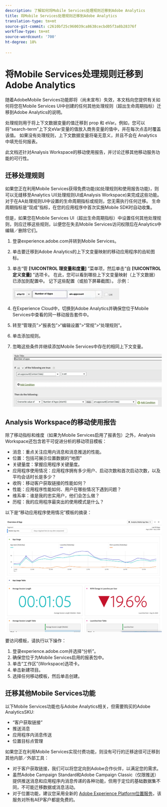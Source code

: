 ```yaml
---
description: 了解如何将Mobile Services处理规则迁移到Adobe Analytics
title: 将Mobile Services处理规则迁移到Adobe Analytics
translation-type: tm+mt
source-git-commit: c2610bf25c960039ca8638cecbd05f3a8b28376f
workflow-type: tm+mt
source-wordcount: '700'
ht-degree: 18%

---
```



# 将Mobile Services处理规则迁移到Adobe Analytics

随着AdobeMobile Services功能即将（尚未宣布）失效，本文档向您提供有关如何将您在Mobile Services UI中创建的任何其他处理规则（超出生命周期指标）迁移到Adobe Analytics的说明。

处理规则用于将上下文数据变量的值迁移到 prop 和 eVar。例如，您可以将“search-term”上下文eVar变量的值放入商务变量的值中，并在每次点击时覆盖该值。 如果没有处理规则，上下文数据变量将毫无意义，并且不会在 Analytics 中填充任何报表。

此文档还针对Analysis Workspace的移动使用报告，并讨论迁移其他移动服务功能的可行性。

## 迁移处理规则

如果您正在利用Mobile Services获得免费功能(如处理规则和使用报告功能)，则可以无缝移至Analytics UI(处理规则UI或Analysis Workspace)来完成这些功能。 对于在AA处理规则UI中设置的生命周期指标或规则，您无需执行任何迁移。 生命周期指标是“现成”指标，在您的应用程序中首次实施Mobile SDK时自动收集。

但是，如果您在Mobile Services UI（超出生命周期指标）中设置任何其他处理规则，则应迁移这些规则，以便您在失去Mobile Services访问权限后在Analytics中编辑／删除它们。

1. 登录experience.adobe.com并转到Mobile Services。
1. 单击要迁移到Adobe Analytics的上下文变量映射的移动应用程序的齿轮图标。
1. 单击“管 **[!UICONTROL 理变量和度量]** ”菜单项，然后单击“自 **[!UICONTROL 定义变量]** ”选项卡。 在此，您可以看到哪些上下文变量映射（上下文数据）已添加到配置中。 记下这些配置（或拍下屏幕截图）。 示例：

   ![上下文变量](assets/context-var.png)

1. 在Experience Cloud中，切换到Adobe Analytics并确保您位于Mobile Services中查看的同一移动报告套件中。
1. 转至“管理员”>“报表包”>“编辑设置”>“常规”>“处理规则”。
1. 单击添加规则。
1. 忽略这些条件并继续添加Mobile Services中存在的相同上下文变量。

   ![处理规则](assets/proc-rule.png)

## Analysis Workspace的移动使用报告

除了移动指标和维度（如果为Mobile Services启用了报表包）之外，Analysis Workspace还包含若干可促进分析的移动项目模板：

* 消息：重点关注应用内消息和消息推送的性能。
* 位置：包括可展示位置数据的“地图”
* 关键量度：掌握应用程序关键量度。
* 应用程序使用情况：应用程序拥有多少用户、启动次数和首次启动次数，以及平均会话时长是多少？
* 收购：移动客户获取链接的性能如何？
* 性能：应用程序性能如何、用户在哪些情况下遇到问题？
* 维系率：谁是我的忠实用户，他们会怎么做？
* 历程：我的应用程序最突出的使用模式是什么？

以下是“移动应用程序使用情况”模板的摘录：

![移动应用程序使用](assets/mobile-app-usage.png)

要访问模板，请执行以下操作：

1. 登录experience.adobe.com并选择“分析”。
1. 确保您位于为Mobile Services启用的报表包中。
1. 单击“工作区”(Workspace)选项卡。
1. 单击新建项目。
1. 选择任何移动模板，然后单击创建。

## 迁移其他Mobile Services功能

以下Mobile Services功能也与Adobe Analytics相关，但需要购买的Adobe AnalyticsSKU:

* “客户获取链接”
* 推送消息
* 应用程序内消息传送
* 位置目标点管理

如果您正在利用Mobile Services实现付费功能，则没有可行的迁移途径可迁移到其他内部／外部工具：

* 对于客户获取链接，我们可以将您定向到Adobe合作伙伴，以满足您的需求。
* 虽然Adobe Campaign Standard和Adobe Campaign Classic（仅限推送）提供推送消息和应用程序内消息传递的各种功能，但用于定位的基础数据集不同，不可能迁移数据或消息活动。
* 对于位置功能，建议您采用全新的 [Adobe Experience Platform位置服务](https://www.adobe.com/experience-platform/location-service.html)，该服务对所有AEP客户都是免费的。

